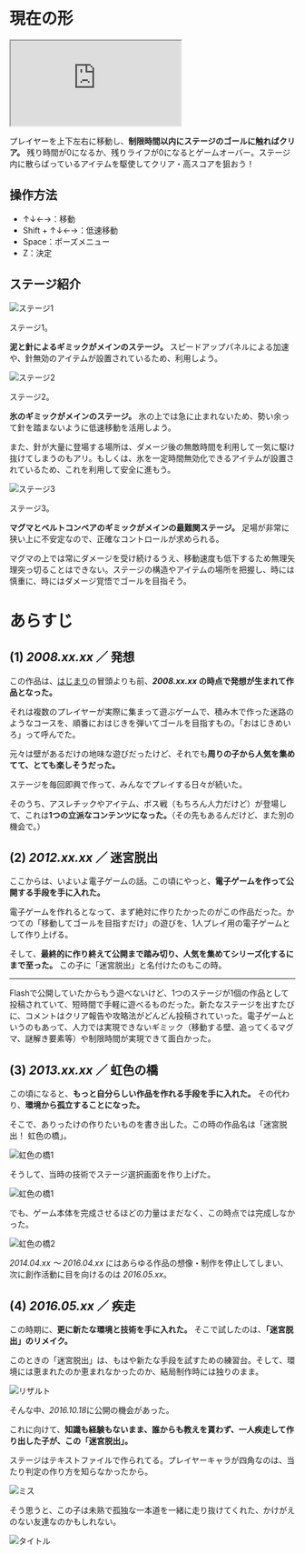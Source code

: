 # 現在の形

<iframe src="https://www.youtube.com/embed/WWZ9mK9vg1M" title="YouTube video player" allow="accelerometer; autoplay; clipboard-write; encrypted-media; gyroscope; picture-in-picture" allowFullScreen=""></iframe>

プレイヤーを上下左右に移動し、**制限時間以内にステージのゴールに触ればクリア。** 残り時間が0になるか、残りライフが0になるとゲームオーバー。ステージ内に散らばっているアイテムを駆使してクリア・高スコアを狙おう！



## 操作方法

- ↑↓←→：移動
- Shift + ↑↓←→：低速移動
- Space：ポーズメニュー
- Z：決定



## ステージ紹介

![ステージ1](stage1.webp)

ステージ1。

**泥と針によるギミックがメインのステージ。** スピードアップパネルによる加速や、針無効のアイテムが設置されているため、利用しよう。

![ステージ2](stage2.webp)

ステージ2。

**氷のギミックがメインのステージ。** 氷の上では急に止まれないため、勢い余って針を踏まないように低速移動を活用しよう。

また、針が大量に登場する場所は、ダメージ後の無敵時間を利用して一気に駆け抜けてしまうのもアリ。もしくは、氷を一定時間無効化できるアイテムが設置されているため、これを利用して安全に進もう。



![ステージ3](stage3.webp)

ステージ3。

**マグマとベルトコンベアのギミックがメインの最難関ステージ。** 足場が非常に狭い上に不安定なので、正確なコントロールが求められる。

マグマの上では常にダメージを受け続けるうえ、移動速度も低下するため無理矢理突っ切ることはできない。ステージの構造やアイテムの場所を把握し、時には慎重に、時にはダメージ覚悟でゴールを目指そう。



# あらすじ

## (1) *2008.xx.xx* ／ 発想

この作品は、[はじまり](/letters/001)の冒頭よりも前、***2008.xx.xx* の時点で発想が生まれて作品となった。**

それは複数のプレイヤーが実際に集まって遊ぶゲームで、積み木で作った迷路のようなコースを、順番におはじきを弾いてゴールを目指すもの。「おはじきめいろ」って呼んでた。

元々は壁があるだけの地味な遊びだったけど、それでも**周りの子から人気を集めてて、とても楽しそうだった。**

ステージを毎回即興で作って、みんなでプレイする日々が続いた。

そのうち、アスレチックやアイテム、ボス戦（もちろん人力だけど）が登場して、これは**1つの立派なコンテンツになった。**（その先もあるんだけど、また別の機会で。）



## (2) *2012.xx.xx* ／ 迷宮脱出

ここからは、いよいよ電子ゲームの話。この頃にやっと、**電子ゲームを作って公開する手段を手に入れた。**

電子ゲームを作れるとなって、まず絶対に作りたかったのがこの作品だった。かつての「移動してゴールを目指すだけ」の遊びを、1人プレイ用の電子ゲームとして作り上げる。

そして、**最終的に作り終えて公開まで踏み切り、人気を集めてシリーズ化するにまで至った。** この子に「迷宮脱出」と名付けたのもこの時。

---

Flashで公開していたからもう遊べないけど、1つのステージが1個の作品として投稿されていて、短時間で手軽に遊べるものだった。新たなステージを出すたびに、コメントはクリア報告や攻略法がどんどん投稿されていった。電子ゲームというのもあって、人力では実現できないギミック（移動する壁、追ってくるマグマ、謎解き要素等）や制限時間が実現できて面白かった。



## (3) *2013.xx.xx* ／ 虹色の橋

この頃になると、**もっと自分らしい作品を作れる手段を手に入れた。** その代わり、**環境から孤立することになった。**

そこで、ありったけの作りたいものを書き出した。この時の作品名は「迷宮脱出！ 虹色の橋」。

![虹色の橋1](rainbow-bridge4.jpg)



そうして、当時の技術でステージ選択画面を作り上げた。

![虹色の橋1](rainbow-bridge1.png)



でも、ゲーム本体を完成させるほどの力量はまだなく、この時点では完成しなかった。

![虹色の橋2](rainbow-bridge2.png)



*2014.04.xx ～ 2016.04.xx* にはあらゆる作品の想像・制作を停止してしまい、次に創作活動に目を向けるのは *2016.05.xx*。



## (4) *2016.05.xx* ／ 疾走

この時期に、**更に新たな環境と技術を手に入れた。** そこで試したのは、**「迷宮脱出」のリメイク。**

このときの「迷宮脱出」は、もはや新たな手段を試すための練習台。そして、環境には恵まれたのか恵まれなかったのか、結局制作時には独りのまま。



![リザルト](result.webp)



そんな中、*2016.10.18*に公開の機会があった。

これに向けて、**知識も経験もないまま、誰からも教えを貰わず、一人疾走して作り出した子が、この「迷宮脱出」。**

ステージはテキストファイルで作られてる。プレイヤーキャラが四角なのは、当たり判定の作り方を知らなかったから。



![ミス](miss.webp)



そう思うと、この子は未熟で孤独な一本道を一緒に走り抜けてくれた、かけがえのない友達なのかもしれない。



![タイトル](title.webp)
